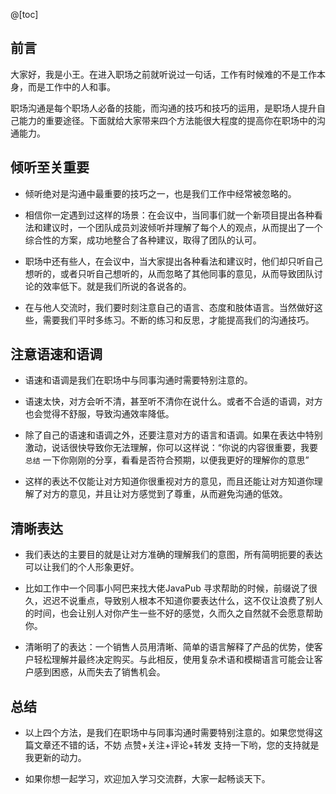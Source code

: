 @[toc]

## 前言

大家好，我是小王。在进入职场之前就听说过一句话，工作有时候难的不是工作本身，而是工作中的人和事。

职场沟通是每个职场人必备的技能，而沟通的技巧和技巧的运用，是职场人提升自己能力的重要途径。下面就给大家带来四个方法能很大程度的提高你在职场中的沟通能力。

## 倾听至关重要

- 倾听绝对是沟通中最重要的技巧之一，也是我们工作中经常被忽略的。

- 相信你一定遇到过这样的场景：在会议中，当同事们就一个新项目提出各种看法和建议时，一个团队成员刘波倾听并理解了每个人的观点，从而提出了一个综合性的方案，成功地整合了各种建议，取得了团队的认可。

- 职场中还有些人，在会议中，当大家提出各种看法和建议时，他们却只听自己想听的，或者只听自己想听的，从而忽略了其他同事的意见，从而导致团队讨论的效率低下。就是我们所说的各说各的。

- 在与他人交流时，我们要时刻注意自己的语言、态度和肢体语言。当然做好这些，需要我们平时多练习。不断的练习和反思，才能提高我们的沟通技巧。

## 注意语速和语调

- 语速和语调是我们在职场中与同事沟通时需要特别注意的。

- 语速太快，对方会听不清，甚至听不清你在说什么。或者不合适的语调，对方也会觉得不舒服，导致沟通效率降低。

- 除了自己的语速和语调之外，还要注意对方的语言和语调。如果在表达中特别激动，说话很快导致你无法理解，你可以这样说：“你说的内容很重要，我要 `总结` 一下你刚刚的分享，看看是否符合预期，以便我更好的理解你的意思”

- 这样的表达不仅能让对方知道你很重视对方的意见，而且还能让对方知道你理解了对方的意见，并且让对方感觉到了尊重，从而避免沟通的低效。

## 清晰表达

- 我们表达的主要目的就是让对方准确的理解我们的意图，所有简明扼要的表达可以让我们的个人形象更好。

- 比如工作中一个同事小阿巴来找大佬JavaPub 寻求帮助的时候，前缀说了很久，迟迟不说重点，导致别人根本不知道你要表达什么，这不仅让浪费了别人的时间，也会让别人对你产生一些不好的感觉，久而久之自然就不会愿意帮助你。

- 清晰明了的表达：一个销售人员用清晰、简单的语言解释了产品的优势，使客户轻松理解并最终决定购买。与此相反，使用复杂术语和模糊语言可能会让客户感到困惑，从而失去了销售机会。

## 总结

- 以上四个方法，是我们在职场中与同事沟通时需要特别注意的。如果您觉得这篇文章还不错的话，不妨 点赞+关注+评论+转发 支持一下哟，您的支持就是我更新的动力。

- 如果你想一起学习，欢迎加入学习交流群，大家一起畅谈天下。

